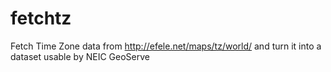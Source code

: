 # fetchtz
Fetch Time Zone data from http://efele.net/maps/tz/world/ and turn it into a dataset usable by NEIC GeoServe

